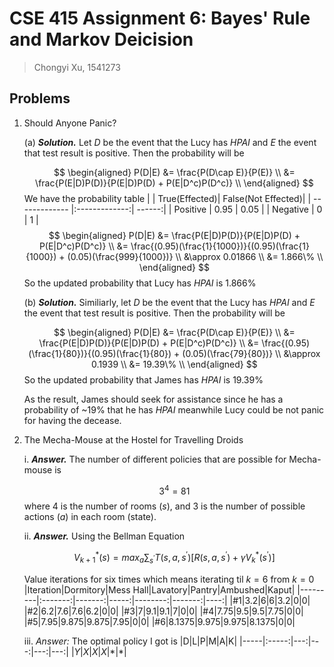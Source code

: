 # CSE 415 Assignment 6: Bayes' Rule and Markov Deicision
> Chongyi Xu, 1541273
## Problems
1. Should Anyone Panic?

   (a) **_Solution._** Let $D$ be the event that the Lucy has *HPAI* and $E$ the event that test result is positive. Then the probability will be

   $$
   \begin{aligned}
   P(D|E)   &= \frac{P(D\cap E)}{P(E)} \\
            &= \frac{P(E|D)P(D)}{P(E|D)P(D) + P(E|D^c)P(D^c)} \\
   \end{aligned}
   $$
    We have the probability table
    |               | True(Effected)| False(Not Effected)|
    | ------------- |:-------------:| ------:|
    | Positive      | 0.95          | 0.05   |
    | Negative      | 0             | 1      |
    $$
    \begin{aligned}
    P(D|E)  &= \frac{P(E|D)P(D)}{P(E|D)P(D) + P(E|D^c)P(D^c)} \\
            &= \frac{(0.95)(\frac{1}{1000})}{(0.95)(\frac{1}{1000}) + (0.05)(\frac{999}{1000})} \\
            &\approx 0.01866 \\
            &= 1.866\% \\
    \end{aligned}
    $$
    So the updated probability that Lucy has *HPAI* is 1.866\%

    (b) **_Solution._** Similiarly, let $D$ be the event that the Lucy has *HPAI* and $E$ the event that test result is positive. Then the probability will be

   $$
   \begin{aligned}
   P(D|E)   &= \frac{P(D\cap E)}{P(E)} \\
            &= \frac{P(E|D)P(D)}{P(E|D)P(D) + P(E|D^c)P(D^c)} \\
            &= \frac{(0.95)(\frac{1}{80})}{(0.95)(\frac{1}{80}) + (0.05)(\frac{79}{80})} \\
            &\approx 0.1939 \\
            &= 19.39\% \\
    \end{aligned}
    $$
    So the updated probability that James has *HPAI* is 19.39\%

    As the result, James should seek for assistance since he has a probability of ~19% that he has *HPAI* meanwhile Lucy could be not panic for having the decease. 

2. The Mecha-Mouse at the Hostel for Travelling Droids

    i. **_Answer._** The number of different policies that are possible for Mecha-mouse is
    
    $$ 3^4 = 81$$
    where $4$ is the number of rooms $(s)$, and $3$ is the number of possible actions $(a)$ in each room (state).

    ii. **_Answer._** Using the Bellman Equation
    
    $$V_{k+1}^*(s) = max_a \sum_{s^\prime} T(s, a, s^\prime)[R(s, a, s^\prime) + \gamma V_{k}^*(s^\prime)]$$

    Value iterations for six times which means iterating til $k = 6$ from $k = 0$
    |Iteration|Dormitory|Mess Hall|Lavatory|Pantry|Ambushed|Kaput|
    |---------|:-------:|-------:|-----:|--------:|-------:|----:|
    |#1|$3.2$|$6$|$6$|$3.2$|0|0|
    |#2|$6.2$|$7.6$|$7.6$|$6.2$|0|0|
    |#3|$7$|$9.1$|$9.1$|$7$|0|0|
    |#4|$7.75$|$9.5$|$9.5$|$7.75$|0|0|
    |#5|$7.95$|$9.875$|$9.875$|$7.95$|0|0|
    |#6|$8.1375$|$9.975$|$9.975$|$8.1375$|0|0|

    iii. *_Answer:_* The optimal policy I got is 
    |D|L|P|M|A|K|
    |-----|:-----:|---:|---:|---:|---:|
    |$Y$|$X$|$X$|$X$|$*$|$*$|
